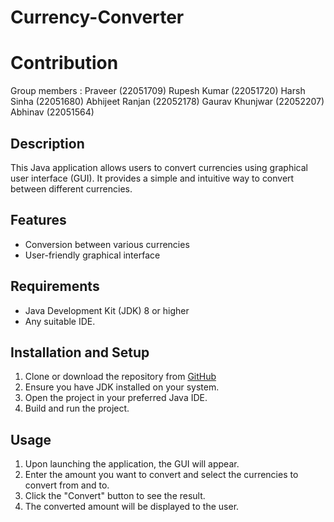 # Currency-Converter

# Contribution
Group members :
Praveer (22051709)
Rupesh Kumar (22051720)
Harsh Sinha (22051680)
Abhijeet Ranjan (22052178)
Gaurav Khunjwar (22052207)
Abhinav (22051564)

## Description
This Java application allows users to convert currencies using graphical user interface (GUI). It provides a simple and intuitive way to convert between different currencies.

## Features
- Conversion between various currencies
- User-friendly graphical interface

## Requirements
- Java Development Kit (JDK) 8 or higher
- Any suitable IDE.

## Installation and Setup
1. Clone or download the repository from [GitHub](https://github.com/PraveerSinghh/Currency-Converter)
2. Ensure you have JDK installed on your system.
3. Open the project in your preferred Java IDE.
4. Build and run the project.

## Usage
1. Upon launching the application, the GUI will appear.
2. Enter the amount you want to convert and select the currencies to convert from and to.
3. Click the "Convert" button to see the result.
4. The converted amount will be displayed to the user.

